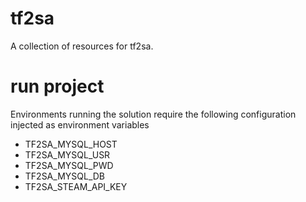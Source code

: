 # tf2sa
A collection of resources for tf2sa.

# run project
Environments running the solution require the following configuration injected as environment variables
- TF2SA_MYSQL_HOST
- TF2SA_MYSQL_USR
- TF2SA_MYSQL_PWD
- TF2SA_MYSQL_DB
- TF2SA_STEAM_API_KEY
